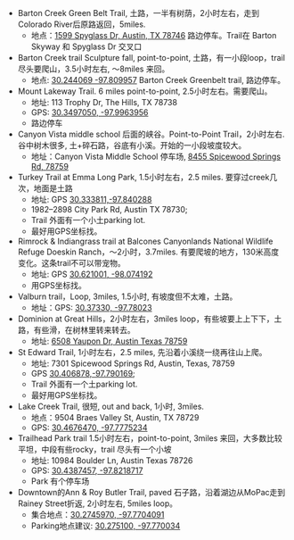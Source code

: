- Barton Creek Green Belt Trail, 土路，一半有树荫，2小时左右，走到Colorado River后原路返回，5miles. 
  - 地点：[1599 Spyglass Dr, Austin, TX 78746](https://goo.gl/maps/g4n7v1hA1pHRvdJc9) 路边停车。Trail在 Barton Skyway 和 Spyglass Dr 交叉口
- Barton Creek trail Sculpture fall, point-to-point, 土路，有一小段loop，trail 尽头要爬山，3.5小时左右, ～8miles 来回。
  - 地点: [30.244069 -97.809957](https://goo.gl/maps/LA5FwFatQVzihrJH6) Barton Creek Greenbelt trail, 路边停车。
- Mount Lakeway Trail. 6 miles point-to-point, 2.5小时左右。需要爬山。
  - 地址: 113 Trophy Dr, The Hills, TX 78738
  - GPS: [30.3497050, -97.9963956](https://goo.gl/maps/iwun9v1SUB7CeDQp7)
  - 路边停车
- Canyon Vista middle school 后面的峡谷。Point-to-Point Trail，2小时左右. 谷中树木很多, 土+碎石路，谷底有小溪。开始的一小段坡度较大。
   - 地址：Canyon Vista Middle School 停车场, [8455 Spicewood Springs Rd, 78759](https://goo.gl/maps/roen45Vj7nBYy8Lm6)
- Turkey Trail at Emma Long Park, 1.5小时左右，2.5 miles. 要穿过creek几次，地面是土路
  - 地址: GPS [30.333811,-97.840288](https://goo.gl/maps/uxasRxipYxPn73h79)
  - 1982–2898 City Park Rd, Austin TX 78730;
  - Trail 外面有一个小土parking lot. 
  - 最好用GPS坐标找。
- Rimrock & Indiangrass trail at Balcones Canyonlands National Wildlife Refuge Doeskin Ranch，～2小时，3.7miles. 有要爬坡的地方，130米高度变化。这条trail不可以带宠物。
  - 地址: GPS [30.621001, -98.074192](https://goo.gl/maps/J4MD7RTRW1AaqVYt8)
  - 用GPS坐标找。
- Valburn trail，Loop, 3miles, 1.5小时, 有坡度但不太难，土路。
  - 地址：GPS: [30.37330, -97.78023](https://goo.gl/maps/EJyuYHnGmi3ALePn9)
- Dominion at Great Hills，2小时左右，3miles loop，有些坡要上上下下，土路，有些滑，在树林里转来转去。
  - 地址: [6508 Yaupon Dr, Austin Texas 78759](https://goo.gl/maps/hUACa2emoyQbhE8f9)
-  St Edward Trail, 1小时左右，2.5 miles, 先沿着小溪绕一绕再往山上爬。
    - 地址: 7301 Spicewood Springs Rd, Austin, Texas, 78759
    - GPS [30.406878,-97.790169](https://goo.gl/maps/3iVJKQXZ2JAQU4Uq7); 
    - Trail 外面有一个土parking lot. 
    - 最好用GPS坐标找。
- Lake Creek Trail, 很短, out and back, 1小时, 3miles. 
  - 地点：9504 Braes Valley St, Austin, TX 78729
  - GPS: [30.4676470, -97.7775234](https://goo.gl/maps/7vXw4EXzSh1fAc2t5)
- Trailhead Park trail 1.5小时左右，point-to-point, 3miles 来回，大多数比较平坦，中段有些rocky，trail 尽头有一个小坡
  - 地址: 10984 Boulder Ln, Austin‎ Texas‎ 78726
  - GPS: [30.4387457, -97.8218717](https://goo.gl/maps/hVrYi7g3U7CkqrmE8)
  - Park 有个停车场
- Downtown的Ann & Roy Butler Trail, paved 石子路，沿着湖边从MoPac走到Rainey Street折返, 2小时左右, 5miles loop。
  - 集合地点：[30.2745970, -97.7704091](https://goo.gl/maps/TnNp3qz4ExLWUbnQ6)
  - Parking地点建议: [30.275100, -97.770034](https://goo.gl/maps/DVWY1GHFMEi1R1ki9)
